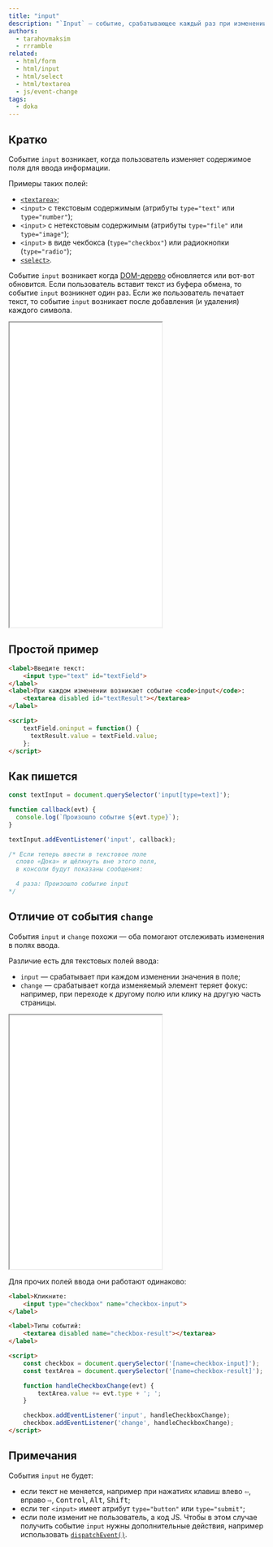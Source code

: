 ```yaml
---
title: "input"
description: "`Input` — событие, срабатывающее каждый раз при изменении значения."
authors:
  - tarahovmaksim
  - rrramble
related:
  - html/form
  - html/input
  - html/select
  - html/textarea
  - js/event-change
tags:
  - doka
---
```


## Кратко

Событие `input` возникает, когда пользователь изменяет содержимое поля для ввода информации.

Примеры таких полей:

- [`<textarea>`](/html/textarea/);
- `<input>` с текстовым содержимым (атрибуты `type="text"` или `type="number"`);
- `<input>` с нетекстовым содержимым (атрибуты `type="file"` или `type="image"`);
- `<input>` в виде чекбокса (`type="checkbox"`) или радиокнопки (`type="radio"`);
- [`<select>`](html/select/).

Событие `input` возникает когда [DOM-дерево](/js/dom/#iz-chego-sostoit-dom) обновляется или вот-вот обновится. Если пользователь вставит текст из буфера обмена, то событие `input` возникнет один раз. Если же пользователь печатает текст, то событие `input` возникает после добавления (и удаления) каждого символа.

<iframe title="Примеры события input в JS" src="demos/input-in-form/" height="600"></iframe>

## Простой пример

```html
<label>Введите текст:
    <input type="text" id="textField">
</label>
<label>При каждом изменении возникает событие <code>input</code>:
    <textarea disabled id="textResult"></textarea>
</label>

<script>
    textField.oninput = function() {
      textResult.value = textField.value;
    };
</script>
```

## Как пишется

```js
const textInput = document.querySelector('input[type=text]');

function callback(evt) {
  console.log(`Произошло событие ${evt.type}`);
}

textInput.addEventListener('input', callback);

/* Если теперь ввести в текстовое поле
  слово «Дока» и щёлкнуть вне этого поля,
  в консоли будут показаны сообщения:

  4 раза: Произошло событие input
*/
```

## Отличие от события `change`

События `input` и `change` похожи — оба помогают отслеживать изменения в полях ввода.

Различие есть для текстовых полей ввода:
- `input` — срабатывает при каждом изменении значения в поле;
- `change` — срабатывает когда изменяемый элемент теряет фокус: например, при переходе к другому полю или клику на другую часть страницы.

<iframe title="Разница между input и change" src="demos/input-change-difference/" height="500"></iframe>

Для прочих полей ввода они работают одинаково:

```html
<label>Кликните:
    <input type="checkbox" name="checkbox-input">
</label>

<label>Типы событий:
    <textarea disabled name="checkbox-result"></textarea>
</label>

<script>
    const checkbox = document.querySelector('[name=checkbox-input]');
    const textArea = document.querySelector('[name=checkbox-result]');

    function handleCheckboxChange(evt) {
        textArea.value += evt.type + '; ';
    }

    checkbox.addEventListener('input', handleCheckboxChange);
    checkbox.addEventListener('change', handleCheckboxChange);
</script>
```

## Примечания

События `input` не будет:
- если текст не меняется, например при нажатиях клавиш влево <kbd>⇦</kbd>, вправо <kbd>⇨</kbd>, <kbd>Control</kbd>, <kbd>Alt</kbd>, <kbd>Shift</kbd>;
- если тег `<input>` имеет атрибут `type="button"` или `type="submit"`;
- если поле изменит не пользователь, а код JS. Чтобы в этом случае получить событие `input` нужны дополнительные действия, например использовать [`dispatchEvent()`](https://developer.mozilla.org/en-US/docs/Web/API/EventTarget/dispatchEvent).
